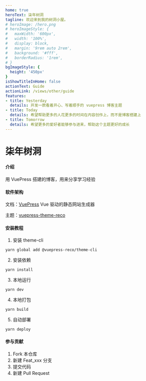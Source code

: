 ```yaml
---
home: true
heroText: 柒年树洞
tagline: 欢迎来到我的树洞小屋。
# heroImage: /hero.png
# heroImageStyle: {
#   maxWidth: '600px',
#   width: '100%',
#   display: block,
#   margin: '9rem auto 2rem',
#   background: '#fff',
#   borderRadius: '1rem',
# }
bgImageStyle: {
  height: '450px'
}
isShowTitleInHome: false
actionText: Guide
actionLink: /views/other/guide
features:
- title: Yesterday
  details: 开发一款看着开心、写着顺手的 vuepress 博客主题
- title: Today
  details: 希望帮助更多的人花更多的时间在内容创作上，而不是博客搭建上
- title: Tomorrow
  details: 希望更多的爱好者能够参与进来，帮助这个主题更好的成长
---
```


# 柒年树洞

#### 介绍
用 VuePress 搭建的博客，用来分享学习经验

#### 软件架构
文档：[VuePress](https://www.vuepress.cn/) Vue 驱动的静态网站生成器

主题：[vuepress-theme-reco](https://vuepress-theme-reco.recoluan.com/)

#### 安装教程

1.  安装 theme-cli 
```
yarn global add @vuepress-reco/theme-cli
```
2.  安装依赖
```
yarn install
```
3.  本地运行
```
yarn dev
```
4.  本地打包
```
yarn build
```
5.  自动部署
```
yarn deploy
```

#### 参与贡献

1.  Fork 本仓库
2.  新建 Feat_xxx 分支
3.  提交代码
4.  新建 Pull Request
